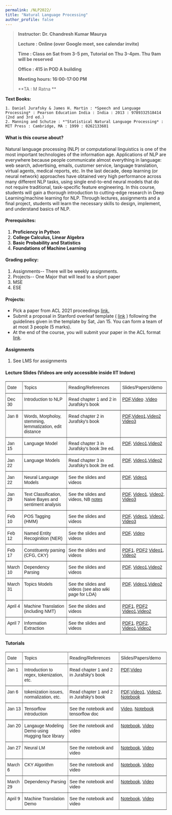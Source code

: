 ```yaml
---
permalink: /NLP2022/
title: "Natural Language Processing"
author_profile: false
---
```


>**Instructor:    Dr. Chandresh Kumar Maurya**
>
>**Lecture     :   Online (over Google meet, see calendar invite)**        
>
>**Time         : Class on Sat from 3-5 pm, Tutorial on Thu 3-4pm. Thu 9am will be reserved**
>
>**Office       :    415 in POD A building** 
>
>**Meeting hours: 16:00-17:00  PM**  
>
>**TA			:  M Ratna **

  **Text Books:**

    1. Daniel Jurafsky & James H. Martin : *Speech and Language Processing* : Pearson Education India : India : 2013 : 9789332518414  (2nd and 3rd ed.)
    2. Manning and Schutze : *"Statistical Natural Language Processing* : MIT Press : Cambridge, MA : 1999 : 0262133601

#### What is this course about?

Natural language processing (NLP) or computational linguistics is one of the most important technologies of the information age. Applications of NLP are everywhere because people communicate almost everything in language: web search, advertising, emails, customer service, language translation, virtual agents, medical reports, etc. In the last decade, deep learning (or neural network) approaches have obtained very high performance across many different NLP tasks, using single end-to-end neural models that do not require traditional, task-specific feature engineering. In this course, students will gain a thorough introduction to cutting-edge research in Deep Learning/machine learning for NLP. Through lectures, assignments and a final project, students will learn the necessary skills to design, implement, and understand basics of NLP.

#### Prerequisites:

1. **Proficiency in Python** 
2. **College Calculus, Linear Algebra**
3. **Basic Probability and Statistics** 
4. **Foundations of Machine Learning** 



#### Grading policy:

1. Assignments-- There will be weekly assignments. 
2. Projects-- One Major that will lead to a short paper
3. MSE
4. ESE

#### Projects:

- Pick a paper from ACL 2021 proceedings [link.](https://aclanthology.org/events/acl-2021/#2021-acl-long)
- Submit a proposal in Stanford overleaf template ( [link](https://www.overleaf.com/read/ccpkcdcscrzr) ) following the guidelines given in the template by Sat, Jan 15. You can form a team of at most 3 people (5 marks).
- At the end of the course, you will submit your paper in the ACL format [link](https://www.overleaf.com/latex/templates/acl-2020-proceedings-template/zsrkcwjptpcd).

#### Assignments

1. See LMS for assignments



#### Lecture Slides (Videos are only accessible inside IIT Indore)

<style type="text/css">
.tg  {border-collapse:collapse;border-spacing:0;}
.tg td{font-family:Arial, sans-serif;font-size:14px;padding:10px 5px;border-style:solid;border-width:1px;overflow:hidden;word-break:normal;border-color:black;}
.tg th{font-family:Arial, sans-serif;font-size:14px;font-weight:normal;padding:10px 5px;border-style:solid;border-width:1px;overflow:hidden;word-break:normal;border-color:black;}
.tg .tg-0pky{border-color:inherit;text-align:left;vertical-align:top}
</style>
<table class="tg">
  <tr>
    <th class="tg-0pky">Date</th>
    <th class="tg-0pky">Topics</th>
    <th class="tg-0pky">Reading/References</th>
    <th class="tg-0pky">Slides/Papers/demo</th>
    </tr>
      <tr>
    <th class="tg-0pky">Dec 30</th>
    <th class="tg-0pky">Introduction to NLP</th>
    <th class="tg-0pky">Read chapter 1 and 2 in Jurafsky's book</th>
          <th class="tg-0pky">
              <a href="https://drive.google.com/file/d/1UcfH_8zuAj5cNkIorsS8IKirwLgW8V_j/view?usp=sharing">PDF</a>,<a href="https://drive.google.com/file/d/198PaceLfNeEwFhp-v4Pw7k6LwVByaOos/view?usp=sharing">Video</a>          
              ,<a href="https://drive.google.com/file/d/1ovo9o--bj19qFuw8kG_8-ElUVSa-oBkt/view?usp=sharing">Video</a>          
          </th>
    </tr>
     <tr>
    <th class="tg-0pky">Jan 8</th>
    <th class="tg-0pky">Words, Morpholoy, stemming, lemmatization, edit distance</th>
    <th class="tg-0pky">Read chapter 2 in Jurafsky's book</th>
          <th class="tg-0pky">
              <a href="https://drive.google.com/file/d/1L69go5W0M1qr7kEByIzEJJoMDhKlVeD3/view?usp=sharing">PDF</a>,<a href="https://drive.google.com/file/d/146CbUf-n1zAYdUG0gELZwNRSXTWWLjg7/view?usp=sharing">Video1</a>,<a href="    https://drive.google.com/file/d/16iwGbbmBbuFW_Aw6Sa5XJnLd-cIxnDem/view?usp=sharing">Video2</a> 
              <a href="https://drive.google.com/file/d/10BrDeVIpkt8uoD5KmZKhvo5IIKHkI8Xl/view?usp=sharing">Video3</a>       
          </th>
    </tr>
     <tr>
    <th class="tg-0pky">Jan 15</th>
    <th class="tg-0pky">Language Model</th>
    <th class="tg-0pky">Read chapter 3 in Jurafsky's book 3re ed.</th>
          <th class="tg-0pky">
              <a href="https://drive.google.com/file/d/1zlSdUk00nuGyk9khtlDvIgi5lBCpacZV/view?usp=sharing">PDF</a>, 
     <a href="https://drive.google.com/file/d/1DrTlcXGxoP4IygYBzm8az7caRc_pp90r/view?usp=sharing">Video1</a>,<a href="    https://drive.google.com/file/d/16iwGbbmBbuFW_Aw6Sa5XJnLd-cIxnDem/view?usp=sharing">Video2</a>                          
          </th>
    </tr>  <tr>
    <th class="tg-0pky">Jan 22</th>
    <th class="tg-0pky">Language Models</th>
    <th class="tg-0pky">Read chapter 3 in Jurafsky's book 3re ed.</th>
          <th class="tg-0pky">
              <a href="https://drive.google.com/file/d/1zlSdUk00nuGyk9khtlDvIgi5lBCpacZV/view?usp=sharing">PDF</a>, 
     <a href="https://drive.google.com/file/d/1WTg8VOKi2Jsi3gli_aPkCrTlAm5tdTtt/view?usp=sharing">Video1</a>,<a href="    https://drive.google.com/file/d/1FtZq5H9SUIcOKKkIm0NApd3mSpNEf51A/view?usp=sharing">Video2</a>                          
        </th></tr> 
	<tr>
    <th class="tg-0pky">Jan 22</th>
    <th class="tg-0pky">Neural Language Models</th>
    <th class="tg-0pky">See the slides and videos</th>
          <th class="tg-0pky">
              <a href="https://drive.google.com/file/d/1R-mdTjEldWZS18fdBpdBftYAQ3JmdODu/view?usp=sharing">PDF</a>, 
     <a href="https://drive.google.com/file/d/1FCqfhf_L5yW7KC7FCznZ5l48e_emUkJP/view?usp=sharing">Video1</a>            
        </th></tr> 
<tr>
    <th class="tg-0pky">Jan 29</th>
    <th class="tg-0pky">Text Classification, Naive Bayes and sentiment analysis</th>
    <th class="tg-0pky">See the slides and videos, NB <a href="http://www.cs.columbia.edu/~mcollins/em.pdf">notes</a></th>
          <th class="tg-0pky">
              <a href="https://drive.google.com/file/d/1SFTgEjAd6dOxWQ0xtZKAR1rM4inL6M-M/view?usp=sharing">PDF</a>, 
     <a href="https://drive.google.com/file/d/1713_0OSQTw3y4dBOmORLdVepAAj7-yES/view?usp=sharing">Video1</a>, <a href="https://drive.google.com/file/d/1Z-3GXRZj_h9bY3VNQ-Q2_4Dh33F8afJ6/view?usp=sharing">Video2</a>,
   <a href="https://drive.google.com/file/d/1m1hEle0moqwV5sHsDU83mget-e9LTMnb/view?usp=sharing">Video3</a> 
        </th></tr> 
<tr>
    <th class="tg-0pky">Feb 10</th>
    <th class="tg-0pky">POS Tagging (HMM)</th>
    <th class="tg-0pky">See the slides and videos</th>
          <th class="tg-0pky">              <a href="https://drive.google.com/file/d/1Ukmq6bV1ezg8NvaWlbLgf2mwjt5c5jWc/view?usp=sharing">PDF</a>, 
     <a href="https://drive.google.com/file/d/16EOMNeBhJBYqKi9vqISe-ZhaqAsySo91/view?usp=sharing">Video1</a>, <a href="https://drive.google.com/file/d/101X9q3MaKQOIx8leBoTruRwq-WDonD0O/view?usp=sharing">Video2</a>, <a href="https://drive.google.com/file/d/1Av1Y7y7q4G2iJVwf8sOJFnJtnz0kFaGX/view?usp=sharing">Video3</a>
        </th></tr>
<tr>
    <th class="tg-0pky">Feb 12</th>
    <th class="tg-0pky">Named Entity Recoginition (NER)</th>
    <th class="tg-0pky">See the slides and videos </th>
          <th class="tg-0pky">  <a href="https://drive.google.com/file/d/1zTbLZlUeTiznkIo73dOipG4yAUOmu1Yj/view?usp=sharing">PDF</a>, 
     <a href="https://drive.google.com/file/d/1Av1Y7y7q4G2iJVwf8sOJFnJtnz0kFaGX/view?usp=sharing">Video</a>
        </th></tr>
<tr>
    <th class="tg-0pky">Feb 17</th>
    <th class="tg-0pky">Constituenty parsing (CFG, CKY)</th>
    <th class="tg-0pky">See the slides and videos </th>
          <th class="tg-0pky">  <a href="https://drive.google.com/file/d/1AAmawGxIyFszmvdohrJXqKgV5fGW7ENF/view?usp=sharing">PDF1</a>, <a href="https://drive.google.com/file/d/1AohNb_vARaXi3G62WDpHgqLXe5x1V21O/view?usp=sharing">PDF2</a>
     <a href="https://drive.google.com/file/d/1otpKPveukbabks9-OClpD9CzJCQymOx4/view?usp=sharing">Video1</a>,
     <a href="https://drive.google.com/file/d/1WP0KS-ppzt4dIQG08iTLOxup_En-Ykgi/view?usp=sharing">Video2</a>
        </th></tr>
 <tr>
    <th class="tg-0pky">March 10</th>
    <th class="tg-0pky">Dependency Parsing</th>
    <th class="tg-0pky">See the slides and videos </th>
          <th class="tg-0pky">  <a href="https://drive.google.com/file/d/1tq4V87hM2D7_6qxmiHDQSty_fMXBhNwf/view?usp=sharing">PDF</a>,
     <a href="https://drive.google.com/file/d/1r-fsD-7TG9lgQVryvyZvRBjTlhI_pm5i/view?usp=sharing">Video1</a>,<a href="https://drive.google.com/file/d/1HHgYgxayVLrhuT2S2ZoPgjjcLPuYsJDl/view?usp=sharing">Video2</a>
        </th></tr>
   <tr>
    <th class="tg-0pky">March 31</th>
    <th class="tg-0pky">Topics Models</th>
    <th class="tg-0pky">See the slides and videos (see also wiki page for LDA) </th>
          <th class="tg-0pky">  <a href="https://drive.google.com/file/d/1RSbSe3rMTUyXNfSZl9v8d-yUsOG58XQI/view?usp=sharing">PDF</a>,
     <a href="https://drive.google.com/file/d/1uf1GKQQJsxHyDxA2Xf3_NENhOa98ZnPe/view?usp=sharing">Video1</a>,<a href="https://drive.google.com/file/d/1JfKAftyjDkAkb5SG40iVPBrQ-XJ3sLyv/view?usp=sharing">Video2</a>
        </th></tr>
     <tr>
    <th class="tg-0pky">April 4</th>
    <th class="tg-0pky">Machine Translation (including NMT)</th>
    <th class="tg-0pky">See the slides and videos </th>
          <th class="tg-0pky">  <a href="https://drive.google.com/file/d/1n81PVJtvAz7kTa5rN9T7U90yQOdzxX60/view?usp=sharing">PDF1</a>, <a href="https://drive.google.com/file/d/1W6pcFGuOCwJoiOFzZN3Zqo9IMMU3PKCU/view?usp=sharing">PDF2</a>
     <a href="https://drive.google.com/file/d/1PriUmn8JxH-hME6Dj54DEGfCutELRU_m/view?usp=sharing">Video1</a>,<a href="https://drive.google.com/file/d/1rG0A1qzWiE5ywNveC1m2YtA7dkYsnBqQ/view?usp=sharing">Video2</a>
        </th></tr>
      <tr>
    <th class="tg-0pky">April 7</th>
    <th class="tg-0pky">Information Extraction</th>
    <th class="tg-0pky">See the slides and videos </th>
          <th class="tg-0pky">  <a href="https://drive.google.com/file/d/149E36kMPnvEVEyXd8yz2clAZyd_l13ah/view?usp=sharing">PDF1</a>,
              <a href="https://drive.google.com/file/d/1Lz0SCVApVuYiP2boFLZe9XBRcFrEBeQC/view?usp=sharing">PDF2</a>,
     <a href="https://drive.google.com/file/d/1Fnx7gH3xpc8rCa5wTQ2KeSeRo9oJJpqb/view?usp=sharing">Video1</a>,<a href="https://drive.google.com/file/d/1sUtlxq81PLmoJgheFaFfxo_OJkoCbaN3/view?usp=sharing">Video2</a>
        </th></tr>
</table>














#### Tutorials

<style type="text/css">
.tg  {border-collapse:collapse;border-spacing:0;}
.tg td{font-family:Arial, sans-serif;font-size:14px;padding:10px 5px;border-style:solid;border-width:1px;overflow:hidden;word-break:normal;border-color:black;}
.tg th{font-family:Arial, sans-serif;font-size:14px;font-weight:normal;padding:10px 5px;border-style:solid;border-width:1px;overflow:hidden;word-break:normal;border-color:black;}
.tg .tg-0pky{border-color:inherit;text-align:left;vertical-align:top}
</style>
<table class="tg">
  <tr>
    <th class="tg-0pky">Date</th>
    <th class="tg-0pky">Topics</th>
    <th class="tg-0pky">Reading/References</th>
    <th class="tg-0pky">Slides/Papers/demo</th>
  </tr>
      <tr>
    <th class="tg-0pky">Jan 1</th>
    <th class="tg-0pky">Introduction to regex, tokenization, etc.</th>
    <th class="tg-0pky">Read chapter 1 and 2 in Jurafsky's book</th>
          <th class="tg-0pky">
              <a href="https://drive.google.com/file/d/1gFjIPFezXaYXLtodLNXWjDrvhYXYRSep/view?usp=sharing">PDF</a>,<a href="https://drive.google.com/file/d/1gFjIPFezXaYXLtodLNXWjDrvhYXYRSep/view?usp=sharing">Video</a>              
          </th>
    </tr>
    <tr>
    <th class="tg-0pky">Jan 6</th>
    <th class="tg-0pky">tokenization issues, normalization, etc.</th>
    <th class="tg-0pky">Read chapter 1 and 2 in Jurafsky's book</th>
          <th class="tg-0pky">
              <a href="https://drive.google.com/file/d/1gFjIPFezXaYXLtodLNXWjDrvhYXYRSep/view?usp=sharing">PDF</a>,<a href="https://drive.google.com/file/d/10m_Se-AvPnAI6Ny6ElHb3IaeUesEr1ua/view?usp=sharing">Video1</a>, <a href="https://drive.google.com/file/d/1QQIes8ZOL4tcjwzSRsvW99vSrCcG-g-j/view?usp=sharing">Video2</a>, 
              <a href="https://drive.google.com/file/d/10Odo-hm1Cz43h0_BGl8G9t6qDoYuNL-C/view?usp=sharing">Notebook</a>  
          </th>
    </tr>
     <tr>
    <th class="tg-0pky">Jan 13</th>
    <th class="tg-0pky">Tensorflow introduction</th>
    <th class="tg-0pky">See the notebook and tensorflow doc</th>
          <th class="tg-0pky">
            <a href="https://drive.google.com/file/d/1nsxpGmv3lytkgmFPATdekNqEvd8QudqV/view?usp=drivesdk">Video</a>, 
              <a href="https://drive.google.com/file/d/1iWonpxBEDLjJbF0-7rGvwt7_rjhu8Y2J/view?usp=sharing">Notebook</a>  
          </th>
    </tr>
     <tr>
    <th class="tg-0pky">Jan 20</th>
    <th class="tg-0pky">Langauge Modeling Demo using Hugging face library </th>
    <th class="tg-0pky">See the notebook and video</th>
          <th class="tg-0pky">
            <a href="https://colab.research.google.com/github/huggingface/notebooks/blob/master/examples/language_modeling_from_scratch.ipynb">Notebook</a>, <a href="https://drive.google.com/file/d/1Dc-eHrZ62u7zcVWx8MzKSPqMzXU3k4tP/view?usp=sharing">Video</a>  
          </th>
    </tr>
      <tr>
    <th class="tg-0pky">Jan 27</th>
    <th class="tg-0pky">Neural LM </th>
    <th class="tg-0pky">See the notebook and video</th>
          <th class="tg-0pky">
            <a href="https://drive.google.com/file/d/1M6ZdPu78-Tmyu-Dd4LJrofvuUrK-1upm/view?usp=sharing">Notebook</a>, <a href="https://drive.google.com/file/d/1cnaWfC3_Q3NqrlXXJGeKD4J4lVIU60KS/view?usp=sharing">Video</a>  
          </th>
    </tr>
       <tr>
    <th class="tg-0pky">March 6</th>
           <th class="tg-0pky">CKY Algorithm</th>
    <th class="tg-0pky">See the notebook and video</th>
          <th class="tg-0pky">
            <a href="https://drive.google.com/file/d/16-rIJCSDAedMPO9MC5Y1aJDZT3Fxitb6/view?usp=sharing">Notebook</a>, <a href="https://drive.google.com/file/d/1JYXRYxjgV50Gy08OD7o57ffDIFpnO_XX/view?usp=sharing">Video</a>  
          </th>
    </tr>
     <tr>
    <th class="tg-0pky">March 29</th>
         <th class="tg-0pky">Dependency Parsing</th>
    <th class="tg-0pky">See the notebook and video</th>
          <th class="tg-0pky">
            <a href="https://drive.google.com/file/d/11Ai5j0QBGoUZCE0AOUi3yhOJ_Btf7qV4/view?usp=sharing">Notebook</a>, <a href="https://drive.google.com/file/d/1US2jVV0G6s_0n6gtAxkC3LnD6uyG6qkb/view?usp=sharing">Video</a>  
          </th>
    </tr>
     <tr>
    <th class="tg-0pky">April 9</th>
         <th class="tg-0pky">Machine Translation Demo</th>
    <th class="tg-0pky">See the notebook and video</th>
          <th class="tg-0pky">
            <a href="https://drive.google.com/file/d/14sv7RMr7ZJWrG5LscvfTQi_wAljRaP9c/view?usp=sharing">Notebook</a>, <a href="https://drive.google.com/file/d/1XR3RPfFygjlBnaWum-pxeG6N49tM-AAP/view?usp=sharing">Video</a>  
          </th>
    </tr>
</table>


























